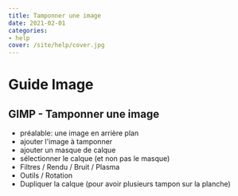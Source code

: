 ```yaml
---
title: Tamponner une image
date: 2021-02-01
categories:
- help
cover: /site/help/cover.jpg
---
```

<!--more-->

Guide Image
===========

## GIMP - Tamponner une image

- préalable: une image en arrière plan
- ajouter l'image à tamponner
- ajouter un masque de calque
- sélectionner le calque (et non pas le masque)
- Filtres / Rendu / Bruit / Plasma
- Outils / Rotation
- Dupliquer la calque (pour avoir plusieurs tampon sur la planche)

